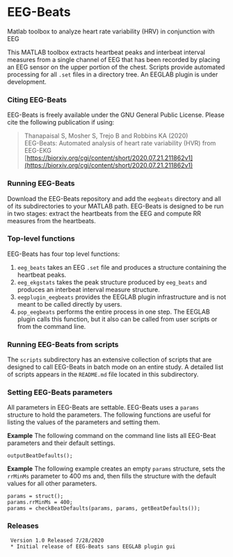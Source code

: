 # EEG-Beats
Matlab toolbox to analyze heart rate variability (HRV) in conjunction with EEG

This MATLAB toolbox extracts heartbeat peaks and interbeat interval measures
from a single channel of EEG that has been recorded by placing an EEG
sensor on the upper portion of the chest. Scripts provide automated
processing for all `.set` files in a directory tree. An EEGLAB plugin is
under development.  

### Citing EEG-Beats
EEG-Beats is freely available under the GNU General Public License. 
Please cite the following publication if using:  
> Thanapaisal S, Mosher S, Trejo B and Robbins KA (2020)  
> EEG-Beats: Automated analysis of heart rate variability (HVR) from EEG-EKG  
> [https://biorxiv.org/cgi/content/short/2020.07.21.211862v1](https://biorxiv.org/cgi/content/short/2020.07.21.211862v1)

### Running EEG-Beats

Download the EEG-Beats repository and add the `eegbeats` directory and all of
its subdirectories to your MATLAB path. EEG-Beats is designed to be run in
two stages: extract the heartbeats from the EEG and compute RR measures from the
heartbeats.  

### Top-level functions
EEG-Beats has four top level functions:
1. `eeg_beats` takes an EEG `.set` file and produces a structure containing the heartbeat peaks.
2. `eeg_ekgstats` takes the peak structure produced by `eeg_beats` and produces an interbeat interval measure structure.
3. `eegplugin_eegbeats` provides the EEGLAB plugin infrastructure and is not meant to be called directly by users.
4. `pop_eegbeats` performs the entire process in one step. The EEGLAB plugin calls this function, but
it also can be called from user scripts or from the command line.

### Running EEG-Beats from scripts
The `scripts` subdirectory has an extensive collection of scripts that are designed to call EEG-Beats
in batch mode on an entire study. A detailed list of scripts appears in the `README.md` file located
in this subdirectory.  

### Setting EEG-Beats parameters
All parameters in EEG-Beats are settable.  EEG-Beats uses a `params` structure to hold the 
parameters. The following functions are useful for listing the values of the parameters and setting them.  

**Example** The following command on the command line lists all EEG-Beat parameters and
their default settings.

    outputBeatDefaults(); 


**Example** The following example creates an empty `params` structure, sets the `rrMinMs` parameter to 400 ms
and, then fills the structure with the default values for all other parameters.

    params = struct();
    params.rrMinMs = 400;
    params = checkBeatDefaults(params, params, getBeatDefaults());

### Releases
       
     Version 1.0 Released 7/28/2020
     * Initial release of EEG-Beats sans EEGLAB plugin gui
